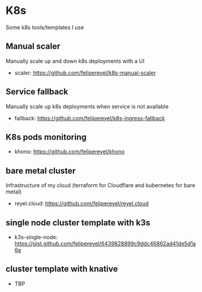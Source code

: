 # K8s
Some k8s tools/templates I use


## Manual scaler
Manually scale up and down k8s deployments with a UI
- scaler: https://github.com/felipereyel/k8s-manual-scaler


## Service fallback
Manually scale up k8s deployments when service is not available
- fallback: https://github.com/felipereyel/k8s-ingress-fallback


## K8s pods monitoring
- khono: https://github.com/felipereyel/khono


## bare metal cluster
Infrastructure of my cloud (terraform for Cloudflare and kubernetes for bare metal)
- reyel.cloud: https://github.com/felipereyel/reyel.cloud


## single node cluster template with k3s
- k3s-single-node: https://gist.github.com/felipereyel/6439828899c9ddc46862ad41de5d1a6e


## cluster template with knative
- TBP
